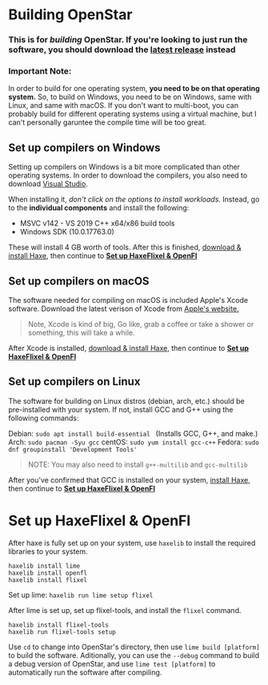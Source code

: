 

# Building OpenStar
### This is for *building* OpenStar. If you're looking to just run the software, you should download the [latest release](https://github.com/mewtek/OpenStar/releases) instead

### Important Note:
In order to build for one operating system, **you need to be on that operating system.** So, to build on Windows, you need to be on Windows, same with Linux, and same with macOS. If you don't want to multi-boot, you can probably build for different operating systems using a virtual machine, but I can't personally garuntee the compile time will be too great.

## Set up compilers on Windows
Setting up compilers on Windows is a bit more complicated than other operating systems. In order to download the compilers, you also need to download [Visual Studio](https://visualstudio.microsoft.com/downloads/). 

When installing it, *don't click on the options to install workloads.* Instead, go to the **individual components** and install the following:

 - MSVC v142 - VS 2019 C++ x64/x86 build tools
 - Windows SDK (10.0.17763.0)

These will install 4 GB worth of tools. After this is finished, [download & install Haxe](https://haxe.org/download/), then continue to **[Set up HaxeFlixel & OpenFl](#set-up-haxeflixel--openfl)**

## Set up compilers on macOS
The software needed for compiling on macOS is included Apple's Xcode software. Download the latest verison of Xcode from [Apple's website.](https://developer.apple.com/xcode/) 
> Note, Xcode is kind of big, Go like, grab a coffee or take a shower or something, this will take a while.

After Xcode is installed, [download & install Haxe](https://haxe.org/download/), then continue to **[Set up HaxeFlixel & OpenFl](#set-up-haxeflixel--openfl)**

## Set up compilers on Linux
The software for building on Linux distros (debian, arch, etc.) should be pre-installed with your system. If not, install GCC and G++ using the following commands:

Debian: ``sudo apt install build-essential `` (Installs GCC, G++, and make.)
Arch: ``sudo pacman -Syu gcc``
centOS: ``sudo yum install gcc-c++``
Fedora: ``sudo dnf groupinstall 'Development Tools'``

> NOTE: You may also need to install ``g++-multilib`` and ``gcc-multilib``

After you've confirmed that GCC is installed on your system, [install Haxe](https://haxe.org/download/linux/), then continue to **[Set up HaxeFlixel & OpenFl](#set-up-haxeflixel--openfl)**


# Set up HaxeFlixel & OpenFl
After haxe is fully set up on your system, use ``haxelib`` to install the required libraries to your system.
```
haxelib install lime
haxelib install openfl
haxelib install flixel
```
Set up lime:
``haxelib run lime setup flixel``

After lime is set up, set up flixel-tools, and install the ``flixel`` command.
```
haxelib install flixel-tools
haxelib run flixel-tools setup
```

Use ``cd`` to change into OpenStar's directory, then use ``lime build [platform]`` to build the software. 
Aditionally, you can use the ``--debug`` command to build a debug version of OpenStar, and use ``lime test [platform]`` to automatically run the software after compiling.









